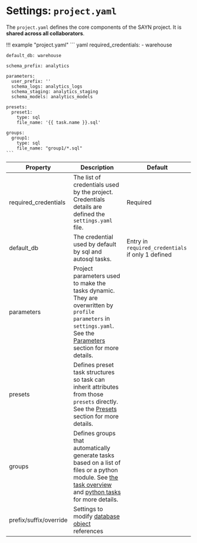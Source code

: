 # Settings: `project.yaml`

The `project.yaml` defines the core components of the SAYN project. It is **shared across all collaborators**.

!!! example "project.yaml"
    ``` yaml
    required_credentials:
      - warehouse

    default_db: warehouse

    schema_prefix: analytics

    parameters:
      user_prefix: ''
      schema_logs: analytics_logs
      schema_staging: analytics_staging
      schema_models: analytics_models

    presets:
      preset1:
        type: sql
        file_name: '{{ task.name }}.sql'

    groups:
      group1:
        type: sql
        file_name: "group1/*.sql"
    ```

| Property | Description | Default |
| -------- | ----------- | -------- |
| required_credentials | The list of credentials used by the project. Credentials details are defined the `settings.yaml` file. | Required |
| default_db | The credential used by default by sql and autosql tasks. | Entry in `required_credentials` if only 1 defined |
| parameters | Project parameters used to make the tasks dynamic. They are overwritten by `profile` `parameters` in `settings.yaml`. See the [Parameters](../parameters.md) section for more details. | |
| presets | Defines preset task structures so task can inherit attributes from those `presets` directly. See the [Presets](../presets.md) section for more details. | |
| groups | Defines groups that automatically generate tasks based on a list of files or a python module. See [the task overview](../tasks/overview.md) and [python tasks](../tasks/python.md) for more details. | |
| prefix/suffix/override | Settings to modify [database object](../database_objects.md) references | |
